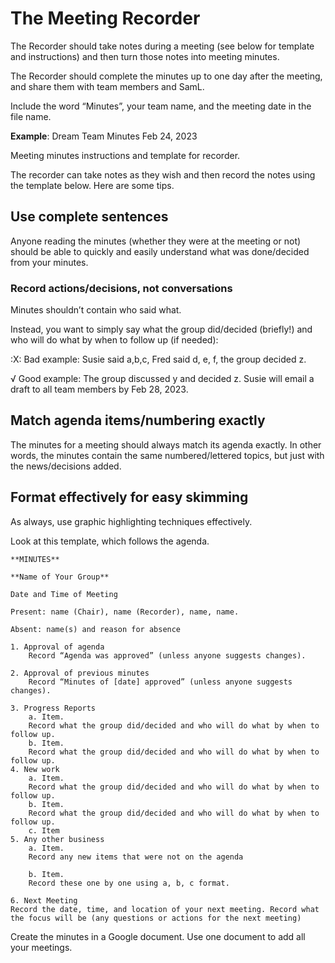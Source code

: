 # The Meeting Recorder

The Recorder should take notes during a meeting (see below for template and instructions) and then turn those notes into meeting minutes.

The Recorder should complete the minutes up to one day after the meeting, and share them with team members and SamL.

Include the word “Minutes”, your team name, and the meeting date in the file name.

**Example**: Dream Team Minutes Feb 24, 2023

Meeting minutes instructions and template for recorder.

The recorder can take notes as they wish and then record the notes using the template below. Here are some tips.

## Use complete sentences

Anyone reading the minutes (whether they were at the meeting or not) should be able to quickly and easily understand what was done/decided from your minutes.

### Record actions/decisions, not conversations

Minutes shouldn’t contain who said what.

Instead, you want to simply say what the group did/decided (briefly!) and who will do what by when to follow up (if needed):

:X: Bad example: Susie said a,b,c, Fred said d, e, f, the group decided z.

√ Good example: The group discussed y and decided z. Susie will email a draft to all team members by Feb 28, 2023.

## Match agenda items/numbering exactly

The minutes for a meeting should always match its agenda exactly. In other words, the minutes contain the same numbered/lettered topics, but just with the news/decisions added.

## Format effectively for easy skimming

As always, use graphic highlighting techniques effectively.

Look at this template, which follows the agenda.

    **MINUTES**  

    **Name of Your Group** 

    Date and Time of Meeting

    Present: name (Chair), name (Recorder), name, name.

    Absent: name(s) and reason for absence

    1. Approval of agenda
        Record “Agenda was approved” (unless anyone suggests changes).

    2. Approval of previous minutes
        Record “Minutes of [date] approved” (unless anyone suggests changes).

    3. Progress Reports
        a. Item. 
        Record what the group did/decided and who will do what by when to follow up.
        b. Item.
        Record what the group did/decided and who will do what by when to follow up.
    4. New work
        a. Item.
        Record what the group did/decided and who will do what by when to follow up.
        b. Item.
        Record what the group did/decided and who will do what by when to follow up.
        c. Item
    5. Any other business
        a. Item.
        Record any new items that were not on the agenda

        b. Item.
        Record these one by one using a, b, c format.

    6. Next Meeting
    Record the date, time, and location of your next meeting. Record what the focus will be (any questions or actions for the next meeting)

Create the minutes in a Google document. Use one document to add all your meetings.
